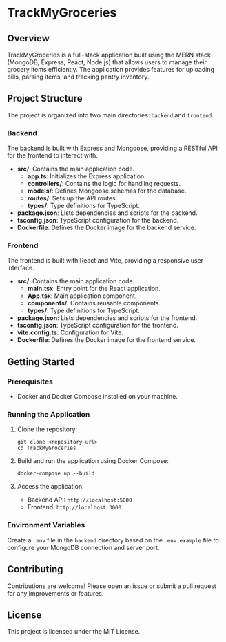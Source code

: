 # TrackMyGroceries

## Overview
TrackMyGroceries is a full-stack application built using the MERN stack (MongoDB, Express, React, Node.js) that allows users to manage their grocery items efficiently. The application provides features for uploading bills, parsing items, and tracking pantry inventory.

## Project Structure
The project is organized into two main directories: `backend` and `frontend`.

### Backend
The backend is built with Express and Mongoose, providing a RESTful API for the frontend to interact with.

- **src/**: Contains the main application code.
  - **app.ts**: Initializes the Express application.
  - **controllers/**: Contains the logic for handling requests.
  - **models/**: Defines Mongoose schemas for the database.
  - **routes/**: Sets up the API routes.
  - **types/**: Type definitions for TypeScript.
- **package.json**: Lists dependencies and scripts for the backend.
- **tsconfig.json**: TypeScript configuration for the backend.
- **Dockerfile**: Defines the Docker image for the backend service.

### Frontend
The frontend is built with React and Vite, providing a responsive user interface.

- **src/**: Contains the main application code.
  - **main.tsx**: Entry point for the React application.
  - **App.tsx**: Main application component.
  - **components/**: Contains reusable components.
  - **types/**: Type definitions for TypeScript.
- **package.json**: Lists dependencies and scripts for the frontend.
- **tsconfig.json**: TypeScript configuration for the frontend.
- **vite.config.ts**: Configuration for Vite.
- **Dockerfile**: Defines the Docker image for the frontend service.

## Getting Started

### Prerequisites
- Docker and Docker Compose installed on your machine.

### Running the Application
1. Clone the repository:
   ```
   git clone <repository-url>
   cd TrackMyGroceries
   ```

2. Build and run the application using Docker Compose:
   ```
   docker-compose up --build
   ```

3. Access the application:
   - Backend API: `http://localhost:5000`
   - Frontend: `http://localhost:3000`

### Environment Variables
Create a `.env` file in the `backend` directory based on the `.env.example` file to configure your MongoDB connection and server port.

## Contributing
Contributions are welcome! Please open an issue or submit a pull request for any improvements or features.

## License
This project is licensed under the MIT License.